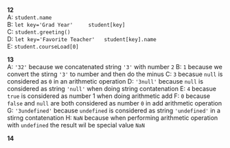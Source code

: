 **12**  
A: `student.name`  
B: `let key='Grad Year'    
    student[key]`  
C: `student.greeting()`  
D: `let key='Favorite Teacher'  
    student[key].name`  
E: `student.courseLoad[0]`  

**13**  
A: `'32'` because we concatenated string `'3'` with number `2`
B: `1` because we convert the stirng `'3'` to number and then do the minus
C: `3` becasue `null` is considered as `0` in an arithmetic operation
D: `'3null'` because `null` is considered as string `'null'` when doing string contatenation 
E: `4` becasue `true` is considered as number 1 when doing arithmetic add
F: `0` because `false` and `null` are both considered as number `0` in add arithmetic operation
G: `'3undefined'` because `undefined` is considered as string `'undefined'` in a stirng contatenation
H: `NaN` because when performing arithmetic operation with `undefined` the result wil be special value `NaN`

**14**


